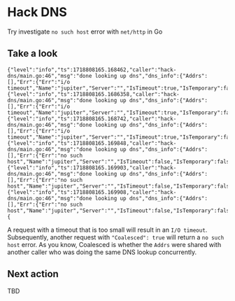 # Hack DNS

Try investigate ```no such host``` error with ```net/http``` in Go

## Take a look

````shell
{"level":"info","ts":1718808165.168462,"caller":"hack-dns/main.go:46","msg":"done looking up dns","dns_info":{"Addrs":[],"Err":{"Err":"i/o timeout","Name":"jupiter","Server":"","IsTimeout":true,"IsTemporary":false,"IsNotFound":false},"Coalesced":false},"ms":1}
{"level":"info","ts":1718808165.1686358,"caller":"hack-dns/main.go:46","msg":"done looking up dns","dns_info":{"Addrs":[],"Err":{"Err":"i/o timeout","Name":"jupiter","Server":"","IsTimeout":true,"IsTemporary":false,"IsNotFound":false},"Coalesced":false},"ms":1}
{"level":"info","ts":1718808165.168742,"caller":"hack-dns/main.go:46","msg":"done looking up dns","dns_info":{"Addrs":[],"Err":{"Err":"i/o timeout","Name":"jupiter","Server":"","IsTimeout":true,"IsTemporary":false,"IsNotFound":false},"Coalesced":false},"ms":1}
{"level":"info","ts":1718808165.169848,"caller":"hack-dns/main.go:46","msg":"done looking up dns","dns_info":{"Addrs":[],"Err":{"Err":"no such host","Name":"jupiter","Server":"","IsTimeout":false,"IsTemporary":false,"IsNotFound":true},"Coalesced":true},"ms":78}
{"level":"info","ts":1718808165.169903,"caller":"hack-dns/main.go:46","msg":"done looking up dns","dns_info":{"Addrs":[],"Err":{"Err":"no such host","Name":"jupiter","Server":"","IsTimeout":false,"IsTemporary":false,"IsNotFound":true},"Coalesced":true},"ms":87}
{"level":"info","ts":1718808165.169908,"caller":"hack-dns/main.go:46","msg":"done looking up dns","dns_info":{"Addrs":[],"Err":{"Err":"no such host","Name":"jupiter","Server":"","IsTimeout":false,"IsTemporary":false,"IsNotFound":true},"Coalesced":true},"ms":18}
{
````

A request with a timeout that is too small will result in an ```I/O timeout```. 
Subsequently, another request with ```"Coalesced": true``` will return a ```no such host``` error. As you know, Coalesced is whether the ```Addrs``` were shared with another caller who was doing the same DNS lookup concurrently.


## Next action
TBD